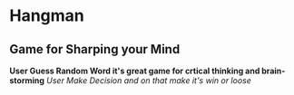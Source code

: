 # Hangman
## Game for Sharping your Mind
**User Guess Random Word it's great game for crtical thinking and brain-storming**
*User Make Decision and on that make it's win or loose*
